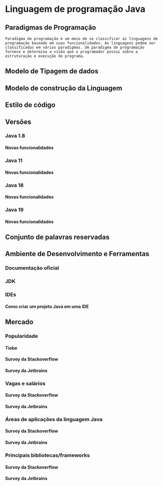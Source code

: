 # Linguagem de programação Java
  ## Paradigmas de Programação
    Paradigma de programação é um meio de se classificar as linguagens de programação baseado em suas funcionalidades. As linguagens podem ser classificadas em vários paradigmas. Um paradigma de programação fornece e determina a visão que o programador possui sobre a estruturação e execução do programa.
  ## Modelo de Tipagem de dados
  ## Modelo de construção da Linguagem  
  ## Estilo de código
  ## Versões
 
 ### Java 1.8
 #### Novas funcionalidades 
 ### Java 11
 #### Novas funcionalidades
 ### Java 18
 #### Novas funcionalidades
 ### Java 19 
 #### Novas funcionalidades
  ## Conjunto de palavras reservadas
  ## Ambiente de Desenvolvimento e Ferramentas
  ### Documentação oficial
  ### JDK
  ### IDEs
 #### Como criar um projeto Java em uma IDE
  ## Mercado
   ### Popularidade 
 #### Tiobe
 #### Survey da Stackoverflow 
 #### Survey da Jetbrains 
  ### Vagas e salários 
  #### Survey da Stackoverflow 
  #### Survey da Jetbrains  
  ### Áreas de aplicações da linguagem Java 
   #### Survey da Stackoverflow 
 #### Survey da Jetbrains  
  ### Principais bibliotecas/frameworks 
 #### Survey da Stackoverflow 
 #### Survey da Jetbrains  
